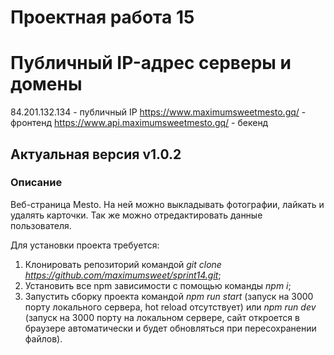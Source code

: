 # Проектная работа 15

# Публичный IP-адрес серверы и домены
84.201.132.134 - публичный IP
https://www.maximumsweetmesto.gq/ - фронтенд
https://www.api.maximumsweetmesto.gq/ - бекенд

## Актуальная версия v1.0.2
### Описание
Веб-страница Mesto. На ней можно выкладывать фотографии, лайкать и удалять карточки. Так же можно отредактировать данные пользователя.

Для установки проекта требуется:

1. Клонировать репозиторий командой *git clone https://github.com/maximumsweet/sprint14.git*;
2. Установить все npm зависимости с помощью команды *npm i*;
3. Запустить сборку проекта командой *npm run start* (запуск на 3000 порту локального сервера, hot reload отсутствует) или *npm run dev* (запуск на 3000 порту на локальном сервере, сайт откроется в браузере автоматически и будет обновляться при пересохранении файлов).
